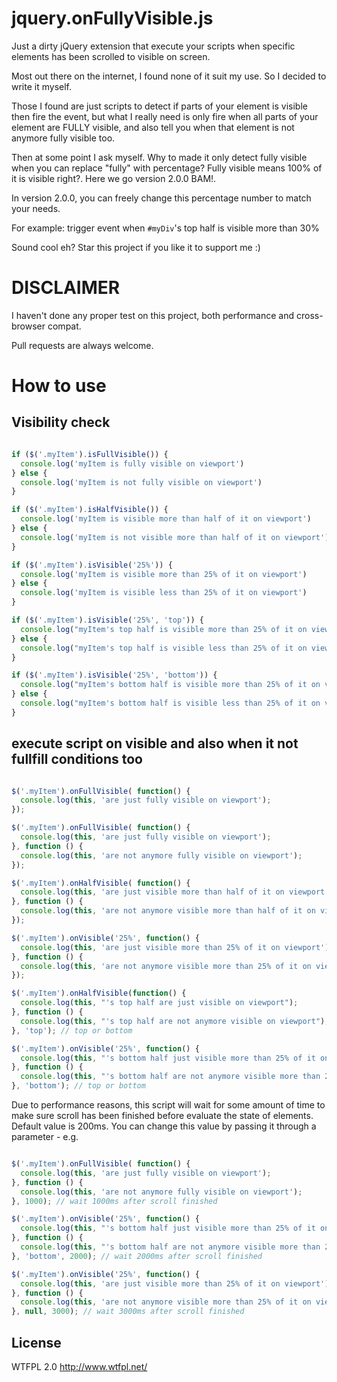 # jquery.onFullyVisible.js

Just a dirty jQuery extension that execute your scripts when specific elements has been scrolled to visible on screen.

Most out there on the internet, I found none of it suit my use. So I decided to write it myself.

Those I found are just scripts to detect if parts of your element is visible then fire the event, but what I really need is only fire when all parts of your element are FULLY visible, and also tell you when that element is not anymore fully visible too.

Then at some point I ask myself. Why to made it only detect fully visible when you can replace "fully" with percentage?
Fully visible means 100% of it is visible right?. Here we go version 2.0.0 BAM!.

In version 2.0.0, you can freely change this percentage number to match your needs.

For example: trigger event when ``#myDiv``'s top half is visible more than 30%

Sound cool eh? Star this project if you like it to support me :)

# DISCLAIMER
I haven't done any proper test on this project, both performance and cross-browser compat.

Pull requests are always welcome.

# How to use

## Visibility check

```javascript

if ($('.myItem').isFullVisible()) {
  console.log('myItem is fully visible on viewport')
} else {
  console.log('myItem is not fully visible on viewport')
}

if ($('.myItem').isHalfVisible()) {
  console.log('myItem is visible more than half of it on viewport')
} else {
  console.log('myItem is not visible more than half of it on viewport')
}

if ($('.myItem').isVisible('25%')) {
  console.log('myItem is visible more than 25% of it on viewport')
} else {
  console.log('myItem is visible less than 25% of it on viewport')
}

if ($('.myItem').isVisible('25%', 'top')) {
  console.log("myItem's top half is visible more than 25% of it on viewport")
} else {
  console.log("myItem's top half is visible less than 25% of it on viewport")
}

if ($('.myItem').isVisible('25%', 'bottom')) {
  console.log("myItem's bottom half is visible more than 25% of it on viewport")
} else {
  console.log("myItem's bottom half is visible less than 25% of it on viewport")
}
```

## execute script on visible and also when it not fullfill conditions too

```javascript

$('.myItem').onFullVisible( function() {
  console.log(this, 'are just fully visible on viewport');
});

$('.myItem').onFullVisible( function() {
  console.log(this, 'are just fully visible on viewport');
}, function () {
  console.log(this, 'are not anymore fully visible on viewport');
});

$('.myItem').onHalfVisible( function() {
  console.log(this, 'are just visible more than half of it on viewport');
}, function () {
  console.log(this, 'are not anymore visible more than half of it on viewport');
});

$('.myItem').onVisible('25%', function() {
  console.log(this, 'are just visible more than 25% of it on viewport');
}, function () {
  console.log(this, 'are not anymore visible more than 25% of it on viewport');
});

$('.myItem').onHalfVisible(function() {
  console.log(this, "'s top half are just visible on viewport");
}, function () {
  console.log(this, "'s top half are not anymore visible on viewport");
}, 'top'); // top or bottom

$('.myItem').onVisible('25%', function() {
  console.log(this, "'s bottom half just visible more than 25% of it on viewport");
}, function () {
  console.log(this, "'s bottom half are not anymore visible more than 25% of it on viewport");
}, 'bottom'); // top or bottom

```

Due to performance reasons, this script will wait for some amount of time to make sure scroll has been finished before evaluate the state of elements. Default value is 200ms. You can change this value by passing it through a parameter - e.g.

```javascript

$('.myItem').onFullVisible( function() {
  console.log(this, 'are just fully visible on viewport');
}, function () {
  console.log(this, 'are not anymore fully visible on viewport');
}, 1000); // wait 1000ms after scroll finished

$('.myItem').onVisible('25%', function() {
  console.log(this, "'s bottom half just visible more than 25% of it on viewport");
}, function () {
  console.log(this, "'s bottom half are not anymore visible more than 25% of it on viewport");
}, 'bottom', 2000); // wait 2000ms after scroll finished

$('.myItem').onVisible('25%', function() {
  console.log(this, 'are just visible more than 25% of it on viewport');
}, function () {
  console.log(this, 'are not anymore visible more than 25% of it on viewport');
}, null, 3000); // wait 3000ms after scroll finished

```

## License
WTFPL 2.0 http://www.wtfpl.net/
